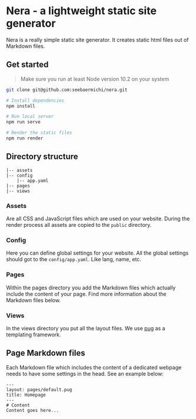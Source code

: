 # Nera - a lightweight static site generator
Nera is a really simple static site generator. It creates static html files out of  
Markdown files.

## Get started
> Make sure you run at least Node version 10.2 on your system

```bash
git clone git@github.com:seebaermichi/nera.git

# Install dependencies
npm install

# Run local server
npm run serve

# Render the static files
npm run render
```

## Directory structure
```
|-- assets
|-- config
    |-- app.yaml
|-- pages
|-- views
```

### Assets
Are all CSS and JavaScript files which are used on your website. During the render process all assets are copied to the `public` directory.

### Config
Here you can define global settings for your website. All the global settings should got to the `config/app.yaml`. Like lang, name, etc.

### Pages
Within the pages directory you add the Markdown files which actually include the content of your page. Find more information about the Markdown files below.

### Views
In the views directory you put all the layout files. We use [pug](https://pugjs.org/api/getting-started.html) as a templating framework.

## Page Markdown files
Each Markdown file which includes the content of a dedicated webpage needs to have some settings in the head. See an example below:
```
---
layout: pages/default.pug
title: Homepage
---
# Content
Content goes here...
````
